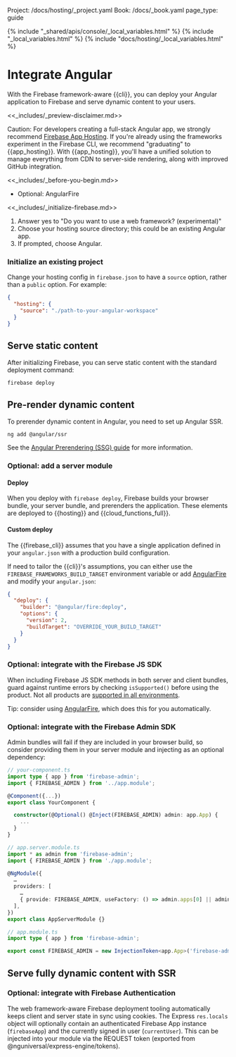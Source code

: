 Project: /docs/hosting/_project.yaml
Book: /docs/_book.yaml
page_type: guide

{% include "_shared/apis/console/_local_variables.html" %}
{% include "_local_variables.html" %}
{% include "docs/hosting/_local_variables.html" %}

<link rel="stylesheet" type="text/css" href="/styles/docs.css" />

# Integrate Angular

With the Firebase framework-aware {{cli}}, you can deploy your Angular application
to Firebase and serve dynamic content to your users.

<<_includes/_preview-disclaimer.md>>

Caution: For developers creating a full-stack Angular app, we strongly
recommend [Firebase App Hosting](/docs/app-hosting/).
If you're already using the frameworks experiment in the Firebase CLI, we
recommend "graduating" to
{{app_hosting}}. With {{app_hosting}}, you'll have a unified solution to manage
everything from CDN to server-side rendering, along with improved GitHub
integration.

<<_includes/_before-you-begin.md>>

- Optional: AngularFire

<<_includes/_initialize-firebase.md>>

1. Answer yes to "Do you want to use a web framework? (experimental)"
1. Choose your hosting source directory; this could be an existing Angular app.
1. If prompted, choose Angular.

### Initialize an existing project

Change your hosting config in `firebase.json` to have a `source` option, rather
than a `public` option. For example:

```json
{
  "hosting": {
    "source": "./path-to-your-angular-workspace"
  }
}
```

## Serve static content

After initializing Firebase, you can serve static content with the standard
deployment command:

```shell
firebase deploy
```

## Pre-render dynamic content

To prerender dynamic content in Angular, you need to set up Angular SSR.

```shell
ng add @angular/ssr
```

See the [Angular Prerendering (SSG) guide](https://angular.dev/guide/ssr)
for more information.

### Optional: add a server module

#### Deploy

When you deploy with `firebase deploy`, Firebase builds your browser bundle,
your server bundle, and prerenders the application. These elements are deployed
to {{hosting}} and {{cloud_functions_full}}.

#### Custom deploy

The {{firebase_cli}} assumes that you have a single application defined in your
`angular.json` with a production build configuration.

If need to tailor the {{cli}}'s assumptions, you can either use the
`FIREBASE_FRAMEWORKS_BUILD_TARGET` environment variable or add
[AngularFire](https://github.com/angular/angularfire#readme) and modify your
`angular.json`:

```json
{
  "deploy": {
    "builder": "@angular/fire:deploy",
    "options": {
      "version": 2,
      "buildTarget": "OVERRIDE_YOUR_BUILD_TARGET"
    }
  }
}
```

### Optional: integrate with the Firebase JS SDK

When including Firebase JS SDK methods in both server and client bundles, guard
against runtime errors by checking `isSupported()` before using the product.
Not all products are [supported in all environments](/docs/web/environments-js-sdk#other_environments).

Tip: consider using [AngularFire](https://github.com/angular/angularfire#readme),
which does this for you automatically.

### Optional: integrate with the Firebase Admin SDK

Admin bundles will fail if they are included in your browser build, so consider
providing them in your server module and injecting as an optional dependency:

```typescript
// your-component.ts
import type { app } from 'firebase-admin';
import { FIREBASE_ADMIN } from '../app.module';

@Component({...})
export class YourComponent {

  constructor(@Optional() @Inject(FIREBASE_ADMIN) admin: app.App) {
    ...
  }
}

// app.server.module.ts
import * as admin from 'firebase-admin';
import { FIREBASE_ADMIN } from './app.module';

@NgModule({
  …
  providers: [
    …
    { provide: FIREBASE_ADMIN, useFactory: () => admin.apps[0] || admin.initializeApp() }
  ],
})
export class AppServerModule {}

// app.module.ts
import type { app } from 'firebase-admin';

export const FIREBASE_ADMIN = new InjectionToken<app.App>('firebase-admin');
```

## Serve fully dynamic content with SSR

### Optional: integrate with Firebase Authentication

The web framework-aware Firebase deployment tooling automatically keeps client
and server state in sync using cookies. The Express `res.locals` object will
optionally contain an authenticated Firebase App instance (`firebaseApp`) and
the currently signed in user (`currentUser`). This can be injected into your
module via the REQUEST token (exported from @nguniversal/express-engine/tokens).
